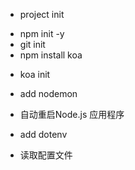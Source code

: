 * project init
- npm init -y
- git init
- npm install koa

* koa init

* add nodemon 
- 自动重启Node.js 应用程序

* add dotenv
- 读取配置文件 